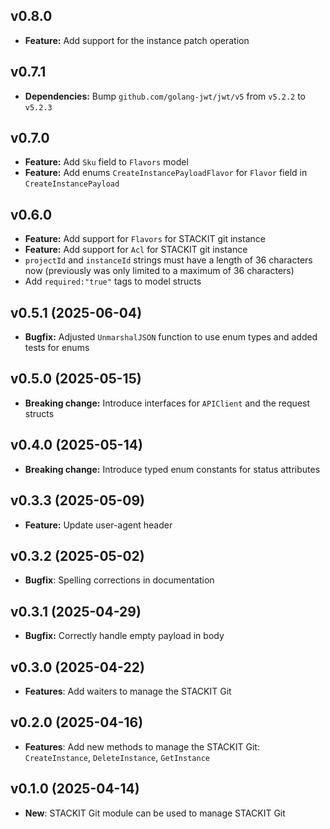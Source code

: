 ## v0.8.0
- **Feature:** Add support for the instance patch operation

## v0.7.1
- **Dependencies:** Bump `github.com/golang-jwt/jwt/v5` from `v5.2.2` to `v5.2.3`

## v0.7.0
- **Feature:** Add `Sku` field to `Flavors` model
- **Feature:** Add enums `CreateInstancePayloadFlavor` for `Flavor` field in `CreateInstancePayload`

## v0.6.0
- **Feature:** Add support for `Flavors` for STACKIT git instance
- **Feature:** Add support for `Acl` for STACKIT git instance
- `projectId` and `instanceId` strings must have a length of 36 characters now (previously was only limited to a maximum of 36 characters)
- Add `required:"true"` tags to model structs

## v0.5.1 (2025-06-04)
- **Bugfix:** Adjusted `UnmarshalJSON` function to use enum types and added tests for enums

## v0.5.0 (2025-05-15)
- **Breaking change:** Introduce interfaces for `APIClient` and the request structs

## v0.4.0 (2025-05-14)
- **Breaking change:** Introduce typed enum constants for status attributes

## v0.3.3 (2025-05-09)
- **Feature:** Update user-agent header

## v0.3.2 (2025-05-02)
- **Bugfix**: Spelling corrections in documentation

## v0.3.1 (2025-04-29)
- **Bugfix:** Correctly handle empty payload in body

## v0.3.0 (2025-04-22)
- **Features**: Add waiters to manage the STACKIT Git

## v0.2.0 (2025-04-16)
- **Features**: Add new methods to manage the STACKIT Git: `CreateInstance`, `DeleteInstance`, `GetInstance`

## v0.1.0 (2025-04-14)
- **New**: STACKIT Git module can be used to manage STACKIT Git
